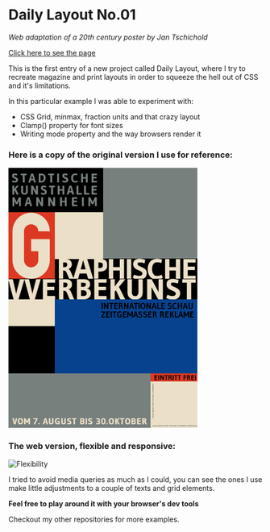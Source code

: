 # Daily Layout No.01
*Web adaptation of a 20th century poster by Jan Tschichold*

[Click here to see the page](https://tricktrap.mx/labs/daily-layout-01/)

This is the first entry of a new project called Daily Layout, where I try to recreate magazine and print layouts in order to squeeze the hell out of CSS and it's limitations.

In this particular example I was able to experiment with:

+ CSS Grid, minmax, fraction units and that crazy layout
+ Clamp\(\) property for font sizes
+ Writing mode property and the way browsers render it


### Here is a copy of the original version I use for reference:

![Original art](examples/Original.png)

### The web version, flexible and responsive:
![Flexibility](examples/labs-daily-layout-01.gif)

I tried to avoid media queries as much as I could, you can see the ones I use make little adjustments to a couple of texts and grid elements.

**Feel free to play around it with your browser's dev tools**

Checkout my other repositories for more examples.
